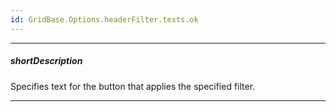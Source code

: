 ```yaml
---
id: GridBase.Options.headerFilter.texts.ok
---
```

---
##### shortDescription
Specifies text for the button that applies the specified filter.

---
